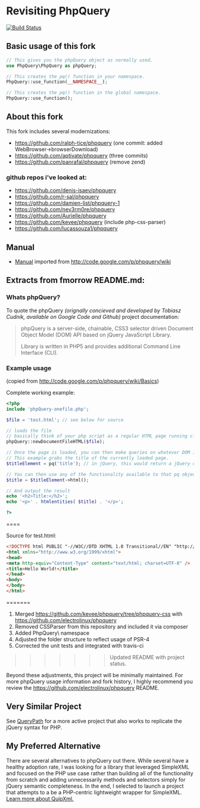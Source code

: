 # Revisiting PhpQuery

[![Build Status](https://travis-ci.org/wittiws/phpquery.png?branch=master)](https://travis-ci.org/wittiws/phpquery)

## Basic usage of this fork

```` php
// This gives you the phpQuery object as normally used.
use PhpQuery\PhpQuery as phpQuery;

// This creates the pq() function in your namespace.
PhpQuery::use_function(__NAMESPACE__);

// This creates the pq() function in the global namespace.
PhpQuery::use_function();
````

## About this fork

This fork includes several modernizations:

* https://github.com/ralph-tice/phpquery (one commit: added WebBrowser->browserDownload)
* https://github.com/aptivate/phpquery (three commits)
* https://github.com/panrafal/phpquery (remove zend)

### github repos i've looked at:

* https://github.com/denis-isaev/phpquery
* https://github.com/r-sal/phpquery
* https://github.com/damien-list/phpquery-1
* https://github.com/nev3rm0re/phpquery
* https://github.com/Aurielle/phpquery
* https://github.com/kevee/phpquery (include php-css-parser)
* https://github.com/lucassouza1/phpquery

## Manual

* [Manual](wiki/README.md) imported from http://code.google.com/p/phpquery/wiki

## Extracts from fmorrow README.md:

### Whats phpQuery?
To quote the phpQuery *(orignally concieved and developed by Tobiasz Cudnik, available on Google Code and Github)* project documentation:

>phpQuery is a server-side, chainable, CSS3 selector driven Document Object Model (DOM) API based on jQuery JavaScript Library.
>
>Library is written in PHP5 and provides additional Command Line Interface (CLI).

### Example usage

(copied from http://code.google.com/p/phpquery/wiki/Basics)

Complete working example:

```php
<?php
include 'phpQuery-onefile.php';

$file = 'test.html'; // see below for source

// loads the file
// basically think of your php script as a regular HTML page running client side with jQuery.  This loads whatever file you want to be the current page
phpQuery::newDocumentFileHTML($file);

// Once the page is loaded, you can then make queries on whatever DOM is loaded.
// This example grabs the title of the currently loaded page.
$titleElement = pq('title'); // in jQuery, this would return a jQuery object.  I'm guessing something similar is happening here with pq.

// You can then use any of the functionality available to that pq object.  Such as getting the innerHTML like I do here.
$title = $titleElement->html();

// And output the result
echo '<h2>Title:</h2>';
echo '<p>' . htmlentities( $title) . '</p>';

?>
```

====

Source for test.html:

```html
<!DOCTYPE html PUBLIC "-//W3C//DTD XHTML 1.0 Transitional//EN" "http://www.w3.org/TR/xhtml1/DTD/xhtml1-transitional.dtd">
<html xmlns="http://www.w3.org/1999/xhtml">
<head>
<meta http-equiv="Content-Type" content="text/html; charset=UTF-8" />
<title>Hello World!</title>
</head>
<body>
</body>
</html>
```
=======
1. Merged https://github.com/kevee/phpquery/tree/phpquery-css with https://github.com/electrolinux/phpquery
2. Removed CSSParser from this repository and included it via composer
3. Added PhpQuery\ namespace
4. Adjusted the folder structure to reflect usage of PSR-4
5. Corrected the unit tests and integrated with travis-ci
>>>>>>> Updated README with project status.

Beyond these adjustments, this project will be minimally maintained. For more phpQuery usage information and fork history, I highly recommend you review the https://github.com/electrolinux/phpquery README.

## Very Similar Project

See [QueryPath](https://github.com/technosophos/querypath) for a more active project that also works
to replicate the jQuery syntax for PHP.

## My Preferred Alternative

There are several alternatives to phpQuery out there. While several have a healthy adoption rate, I was
looking for a library that leveraged SimpleXML and focused on the PHP use case rather than building all
of the functionality from scratch and adding unnecessarily methods and selectors simply for jQuery
semantic completeness. In the end, I selected to launch a project that attempts to a be a PHP-centric 
lightweight wrapper for SimpleXML. [Learn more about QuipXml.](https://github.com/wittiws/quipxml)
